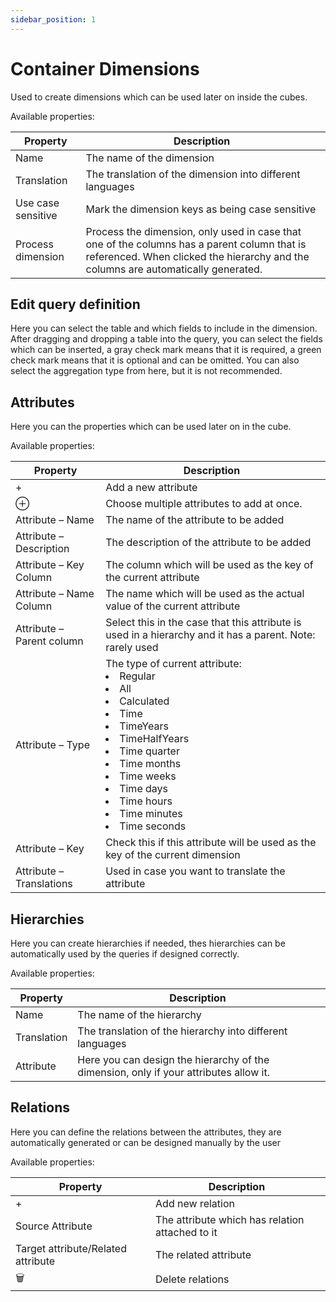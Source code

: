```yaml
---
sidebar_position: 1
---
```


# Container Dimensions

Used to create dimensions which can be used later on inside the cubes.

Available properties:

| Property           | Description                                                                                                                                                                      |
| ------------------ | -------------------------------------------------------------------------------------------------------------------------------------------------------------------------------- |
| Name               | The name of the dimension                                                                                                                                                        |
| Translation        | The translation of the dimension into different languages                                                                                                                        |
| Use case sensitive | Mark the dimension keys as being case sensitive                                                                                                                                  |
| Process dimension  | Process the dimension, only used in case that one of the columns has a parent column that is referenced. When clicked the hierarchy and the columns are automatically generated. |

## Edit query definition

Here you can select the table and which fields to include in the dimension. After dragging and dropping a table into the query, you can select the fields which can be inserted, a gray check mark means that it is required, a green check mark means that it is optional and can be omitted. You can also select the aggregation type from here, but it is not recommended.

## Attributes

Here you can the properties which can be used later on in the cube.

Available properties:

| Property                  | Description                                                                                                                                                                                                                                                                    |
| ------------------------- | ------------------------------------------------------------------------------------------------------------------------------------------------------------------------------------------------------------------------------------------------------------------------------ |
| +                         | Add a new attribute                                                                                                                                                                                                                                                            |
| ⊕                         | Choose multiple attributes to add at once.                                                                                                                                                                                                                                     |
| Attribute – Name          | The name of the attribute to be added                                                                                                                                                                                                                                          |
| Attribute – Description   | The description of the attribute to be added                                                                                                                                                                                                                                   |
| Attribute – Key Column    | The column which will be used as the key of the current attribute                                                                                                                                                                                                              |
| Attribute – Name Column   | The name which will be used as the actual value of the current attribute                                                                                                                                                                                                       |
| Attribute – Parent column | Select this in the case that this attribute is used in a hierarchy and it has a parent. Note: rarely used                                                                                                                                                                      |
| Attribute – Type          | The type of current attribute: <li>Regular</li><li>All</li><li>Calculated</li><li>Time</li><li>TimeYears</li><li>TimeHalfYears</li><li>Time quarter</li><li>Time months</li><li>Time weeks</li><li>Time days</li><li>Time hours</li><li>Time minutes</li><li>Time seconds</li> |
| Attribute – Key           | Check this if this attribute will be used as the key of the current dimension                                                                                                                                                                                                  |
| Attribute – Translations  | Used in case you want to translate the attribute                                                                                                                                                                                                                               |

## Hierarchies

Here you can create hierarchies if needed, thes hierarchies can be automatically used by the queries if designed correctly.

Available properties:

| Property    | Description                                                                           |
| ----------- | ------------------------------------------------------------------------------------- |
| Name        | The name of the hierarchy                                                             |
| Translation | The translation of the hierarchy into different languages                             |
| Attribute   | Here you can design the hierarchy of the dimension, only if your attributes allow it. |

## Relations

Here you can define the relations between the attributes, they are automatically generated or can be designed manually by the user

Available properties:

| Property                           | Description                                     |
| ---------------------------------- | ----------------------------------------------- |
| +                                  | Add new relation                                |
| Source Attribute                   | The attribute which has relation attached to it |
| Target attribute/Related attribute | The related attribute                           |
| 🗑️                                 | Delete relations                                |
